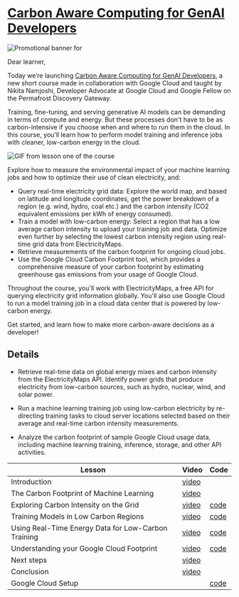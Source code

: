 # [Carbon Aware Computing for GenAI Developers](https://learn.deeplearning.ai/courses/carbon-aware-computing-for-genai-developers)

![Promotional banner for](https://ci3.googleusercontent.com/meips/ADKq_NYI-0wx2flbk8vi-8UAsuoJoZi8cHgIFpvvwKi3B4RCLl8p989_GE5x_jz9Up65MoVB92N8GjIBa225b_7nIjqAGFea45vDCZHShuVNv2MSn3gno51-nymw81-wPTk83Wegy6gsnMVu3XMzx6p3NZRUu_yDyY6IAwA5L9zxBmM2XXYxI12q-EeTeX1VPMVP_mg788LW5Mwx932abtgZMczPfO2TYsuETXUweY2gIZwhLw1d7pnKtWngW7SjZoTW-rq_1hkaBURJx92SjkF2qPTiszDQxU6H0hiWj2U3uDXxtJk=s0-d-e1-ft#https://info.deeplearning.ai/hs-fs/hubfs/V4_DeepLearning_Google_Carbon_Aware_Computing_Banner_2070x1080.png?width=1120&upscale=true&name=V4_DeepLearning_Google_Carbon_Aware_Computing_Banner_2070x1080.png)


Dear learner, 

 

Today we’re launching [Carbon Aware Computing for GenAI Developers](https://learn.deeplearning.ai/courses/carbon-aware-computing-for-genai-developers), a new short course made in collaboration with Google Cloud and taught by Nikita Namjoshi, Developer Advocate at Google Cloud and Google Fellow on the Permafrost Discovery Gateway.

 

Training, fine-tuning, and serving generative AI models can be demanding in terms of compute and energy. But these processes don't have to be as carbon-intensive if you choose when and where to run them in the cloud. In this course, you’ll learn how to perform model training and inference jobs with cleaner, low-carbon energy in the cloud.

![GIF from lesson one of the course](https://ci3.googleusercontent.com/meips/ADKq_NZ_ivVljxZ7wABhy5-5_tq-nP0yUSDCsTdJxueTiW4TapTr9ELPr73R1VD5z7lBVcUpWDUsW3jSMMlA5gwARfl7EA2ljwgTuXveTM2DKG89KAgJMF6mk34V5lbrKrEiJ-Pz7e1ZuMzujh0eaD435P8I_Dsbsr-ANvkYiOQ5_dZF1Q-ZXVr8aDlLU50eWsS71g40fZNy9erM7UEKXkBo=s0-d-e1-ft#https://info.deeplearning.ai/hs-fs/hubfs/Launch%20email%20GIFs%20(24).gif)

Explore how to measure the environmental impact of your machine learning jobs and how to optimize their use of clean electricity, and:

  - Query real-time electricity grid data: Explore the world map, and based on latitude and longitude coordinates, get the power breakdown of a region (e.g. wind, hydro, coal etc.) and the carbon intensity (CO2 equivalent emissions per kWh of energy consumed).
  - Train a model with low-carbon energy: Select a region that has a low average carbon intensity to upload your training job and data. Optimize even further by selecting the lowest carbon intensity region using real-time grid data from ElectricityMaps.
  - Retrieve measurements of the carbon footprint for ongoing cloud jobs.
  - Use the Google Cloud Carbon Footprint tool, which provides a comprehensive measure of your carbon footprint by estimating greenhouse gas emissions from your usage of Google Cloud.

Throughout the course, you'll work with ElectricityMaps, a free API for querying electricity grid information globally. You'll also use Google Cloud to run a model training job in a cloud data center that is powered by low-carbon energy.

 

Get started, and learn how to make more carbon-aware decisions as a developer!

## Details

- Retrieve real-time data on global energy mixes and carbon intensity from the ElectricityMaps API. Identify power grids that produce electricity from low-carbon sources, such as hydro, nuclear, wind, and solar power.

- Run a machine learning training job using low-carbon electricity by re-directing training tasks to cloud server locations selected based on their average and real-time carbon intensity measurements.

- Analyze the carbon footprint of sample Google Cloud usage data, including machine learning training, inference, storage, and other API activities.


|Lesson|Video|Code|
|-|-|-|
|Introduction|[video](https://dyckms5inbsqq.cloudfront.net/GoogleCloud/gc-c5/gc_c5_01/gc_c5_01_master.m3u8)||
|The Carbon Footprint of Machine Learning|[video](https://dyckms5inbsqq.cloudfront.net/GoogleCloud/gc-c5/gc_c5_02/gc_c5_02_master.m3u8)||
|Exploring Carbon Intensity on the Grid|[video](https://dyckms5inbsqq.cloudfront.net/GoogleCloud/gc-c5/gc_c5_03/gc_c5_03_master.m3u8)|[code](./L2/)|
|Training Models in Low Carbon Regions|[video](https://dyckms5inbsqq.cloudfront.net/GoogleCloud/gc-c5/gc_c5_04/gc_c5_04_master.m3u8)|[code](./L3/)|
|Using Real-Time Energy Data for Low-Carbon Training|[video](https://dyckms5inbsqq.cloudfront.net/GoogleCloud/gc-c5/gc_c5_05/gc_c5_05_master.m3u8)|[code](./L4/)|
|Understanding your Google Cloud Footprint|[video](https://dyckms5inbsqq.cloudfront.net/GoogleCloud/gc-c5/gc_c5_06/gc_c5_06_master.m3u8)|[code](./L5/)|
|Next steps|[video](https://dyckms5inbsqq.cloudfront.net/GoogleCloud/gc-c5/gc_c5_07/gc_c5_07_master.m3u8)||
|Conclusion|[video](https://dyckms5inbsqq.cloudfront.net/GoogleCloud/gc-c5/gc_c5_08/gc_c5_08_master.m3u8)||
|Google Cloud Setup||[code](./L6/)|
